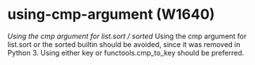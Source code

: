 # using-cmp-argument (W1640)
*Using the cmp argument for list.sort / sorted* Using the cmp argument
for list.sort or the sorted builtin should be avoided, since it was
removed in Python 3. Using either key or functools.cmp\_to\_key should
be preferred.
